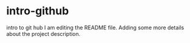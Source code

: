 
# intro-github
intro to git hub
I am editing the README file. Adding some more details about the project description.
